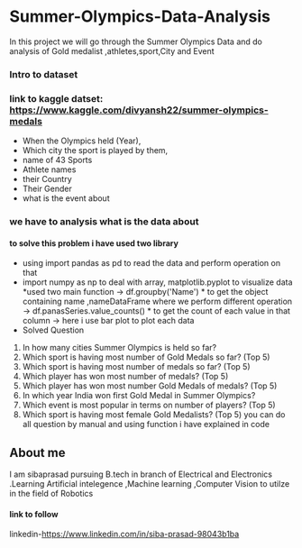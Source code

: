 # Summer-Olympics-Data-Analysis
In this project we will go through the Summer Olympics Data  and do analysis of Gold medalist ,athletes,sport,City and Event 
### Intro to dataset
### link to kaggle datset: https://www.kaggle.com/divyansh22/summer-olympics-medals
* When the Olympics held (Year),
* Which city the sport is played by them,
* name of 43 Sports
* Athlete names
* their Country
* Their Gender
* what is the event about
### we have to analysis what is the data about 
#### to solve this problem i have used two library
* using import pandas as pd to read the data and perform operation on that
* import numpy as np to deal with array, matplotlib.pyplot to visualize data
*used two main function
-> df.groupby('Name') * to get the object containing name ,nameDataFrame where we perform different operation
-> df.panasSeries.value_counts() * to get the count of each value in that column
-> here i use bar plot to plot each data
* Solved Question
1. In how many cities Summer Olympics is held so far?
2. Which sport is having most number of Gold Medals so far? (Top 5)
3. Which sport is having most number of medals so far? (Top 5)
4. Which player has won most number of medals? (Top 5)
5. Which player has won most number Gold Medals of medals? (Top 5)
6. In which year India won first Gold Medal in Summer Olympics?
7. Which event is most popular in terms on number of players? (Top 5)
8. Which sport is having most female Gold Medalists? (Top 5)
 you can do all question by manual and using function i have explained in code
## About me
I am sibaprasad pursuing B.tech in branch of Electrical and Electronics .Learning Artificial intelegence ,Machine learning ,Computer Vision to utilze in the field of Robotics
#### link to follow
linkedin-https://www.linkedin.com/in/siba-prasad-98043b1ba
